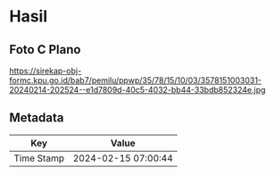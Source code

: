 # Hasil

## Foto C Plano

https://sirekap-obj-formc.kpu.go.id/bab7/pemilu/ppwp/35/78/15/10/03/3578151003031-20240214-202524--e1d7809d-40c5-4032-bb44-33bdb852324e.jpg


## Metadata

| Key        | Value               |
| ---------- | ------------------- |
| Time Stamp | 2024-02-15 07:00:44 |




